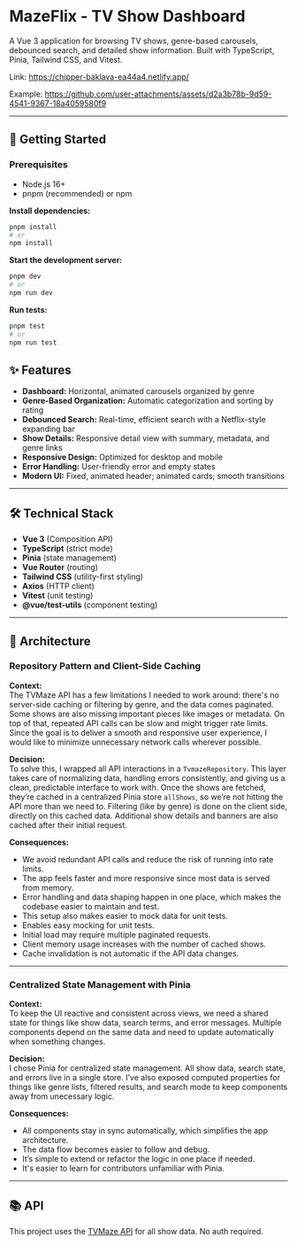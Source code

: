 # MazeFlix - TV Show Dashboard

A Vue 3 application for browsing TV shows, genre-based carousels, debounced search, and detailed show information. Built with TypeScript, Pinia, Tailwind CSS, and Vitest.

Link: https://chipper-baklava-ea44a4.netlify.app/

Example:
https://github.com/user-attachments/assets/d2a3b78b-9d59-4541-9367-18a4059580f9

---

## 🚀 Getting Started

### Prerequisites

- Node.js 16+
- pnpm (recommended) or npm

**Install dependencies:**
   ```bash
   pnpm install
   # or
   npm install
   ```
**Start the development server:**
   ```bash
   pnpm dev
   # or
   npm run dev
   ```
**Run tests:**
   ```bash
   pnpm test
   # or
   npm run test
   ```

  

## ✨ Features

- **Dashboard:** Horizontal, animated carousels organized by genre
- **Genre-Based Organization:** Automatic categorization and sorting by rating
- **Debounced Search:** Real-time, efficient search with a Netflix-style expanding bar
- **Show Details:** Responsive detail view with summary, metadata, and genre links
- **Responsive Design:** Optimized for desktop and mobile
- **Error Handling:** User-friendly error and empty states
- **Modern UI:** Fixed, animated header; animated cards; smooth transitions

---

## 🛠️ Technical Stack

- **Vue 3** (Composition API)
- **TypeScript** (strict mode)
- **Pinia** (state management)
- **Vue Router** (routing)
- **Tailwind CSS** (utility-first styling)
- **Axios** (HTTP client)
- **Vitest** (unit testing)
- **@vue/test-utils** (component testing)

---

## 🧩 Architecture

### Repository Pattern and Client-Side Caching

**Context:**  
The TVMaze API has a few limitations I needed to work around: there's no server-side caching or filtering by genre, and the data comes paginated. Some shows are also missing important pieces like images or metadata. On top of that, repeated API calls can be slow and might trigger rate limits. Since the goal is to deliver a smooth and responsive user experience, I would like to minimize unnecessary network calls wherever possible.

**Decision:**  
To solve this, I wrapped all API interactions in a `TvmazeRepository`. This layer takes care of normalizing data, handling errors consistently, and giving us a clean, predictable interface to work with. Once the shows are fetched, they’re cached in a centralized Pinia store `allShows`, so we’re not hitting the API more than we need to. Filtering (like by genre) is done on the client side, directly on this cached data. Additional show details and banners are also cached after their initial request.

**Consequences:**  
- We avoid redundant API calls and reduce the risk of running into rate limits.
- The app feels faster and more responsive since most data is served from memory.
- Error handling and data shaping happen in one place, which makes the codebase easier to maintain and test.
- This setup also makes easier to mock data for unit tests.
- Enables easy mocking for unit tests.
- Initial load may require multiple paginated requests.
- Client memory usage increases with the number of cached shows.
- Cache invalidation is not automatic if the API data changes.

---

### Centralized State Management with Pinia

**Context:**  
To keep the UI reactive and consistent across views, we need a shared state for things like show data, search terms, and error messages. Multiple components depend on the same data and need to update automatically when something changes.

**Decision:**  
I chose Pinia for centralized state management. All show data, search state, and errors live in a single store. I’ve also exposed computed properties for things like genre lists, filtered results, and search mode to keep components away from unecessary logic.

**Consequences:**  
- All components stay in sync automatically, which simplifies the app architecture.
- The data flow becomes easier to follow and debug.
- It’s simple to extend or refactor the logic in one place if needed.
- It's easier to learn for contributors unfamiliar with Pinia.

---

## 📚 API

This project uses the [TVMaze API](https://api.tvmaze.com) for all show data. No auth required.
